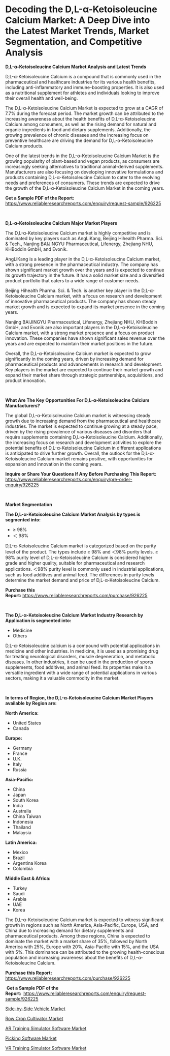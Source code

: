 <p><h1>Decoding the D,L-α-Ketoisoleucine Calcium Market: A Deep Dive into the Latest Market Trends, Market Segmentation, and Competitive Analysis</h1></p><p><strong>D,L-α-Ketoisoleucine Calcium Market Analysis and Latest Trends</strong></p>
<p><p>D,L-α-Ketoisoleucine Calcium is a compound that is commonly used in the pharmaceutical and healthcare industries for its various health benefits, including anti-inflammatory and immune-boosting properties. It is also used as a nutritional supplement for athletes and individuals looking to improve their overall health and well-being.</p><p>The D,L-α-Ketoisoleucine Calcium Market is expected to grow at a CAGR of 7.7% during the forecast period. The market growth can be attributed to the increasing awareness about the health benefits of D,L-α-Ketoisoleucine Calcium among consumers, as well as the rising demand for natural and organic ingredients in food and dietary supplements. Additionally, the growing prevalence of chronic diseases and the increasing focus on preventive healthcare are driving the demand for D,L-α-Ketoisoleucine Calcium products.</p><p>One of the latest trends in the D,L-α-Ketoisoleucine Calcium Market is the growing popularity of plant-based and vegan products, as consumers are increasingly seeking alternatives to traditional animal-derived supplements. Manufacturers are also focusing on developing innovative formulations and products containing D,L-α-Ketoisoleucine Calcium to cater to the evolving needs and preferences of consumers. These trends are expected to drive the growth of the D,L-α-Ketoisoleucine Calcium Market in the coming years.</p></p>
<p><strong>Get a Sample PDF of the Report:&nbsp;</strong> <a href="https://www.reliableresearchreports.com/enquiry/request-sample/926225">https://www.reliableresearchreports.com/enquiry/request-sample/926225</a></p>
<p>&nbsp;</p>
<p><strong>D,L-α-Ketoisoleucine Calcium Major Market Players</strong></p>
<p><p>The D,L-α-Ketoisoleucine Calcium market is highly competitive and is dominated by key players such as AngLiKang, Beijing Hihealth Pharma. Sci. & Tech., Nanjing BAIJINGYU Pharmaceutical, Lifenergy, Zhejiang NHU, KHBoddin GmbH, and Evonik.</p><p>AngLiKang is a leading player in the D,L-α-Ketoisoleucine Calcium market, with a strong presence in the pharmaceutical industry. The company has shown significant market growth over the years and is expected to continue its growth trajectory in the future. It has a solid market size and a diversified product portfolio that caters to a wide range of customer needs.</p><p>Beijing Hihealth Pharma. Sci. & Tech. is another key player in the D,L-α-Ketoisoleucine Calcium market, with a focus on research and development of innovative pharmaceutical products. The company has shown steady market growth and is expected to expand its market presence in the coming years.</p><p>Nanjing BAIJINGYU Pharmaceutical, Lifenergy, Zhejiang NHU, KHBoddin GmbH, and Evonik are also important players in the D,L-α-Ketoisoleucine Calcium market, with a strong market presence and a focus on product innovation. These companies have shown significant sales revenue over the years and are expected to maintain their market positions in the future.</p><p>Overall, the D,L-α-Ketoisoleucine Calcium market is expected to grow significantly in the coming years, driven by increasing demand for pharmaceutical products and advancements in research and development. Key players in the market are expected to continue their market growth and expand their market share through strategic partnerships, acquisitions, and product innovation.</p></p>
<p>&nbsp;</p>
<p><strong>What Are The Key Opportunities For D,L-α-Ketoisoleucine Calcium Manufacturers?</strong></p>
<p><p>The global D,L-α-Ketoisoleucine Calcium market is witnessing steady growth due to increasing demand from the pharmaceutical and healthcare industries. The market is expected to continue growing at a steady pace, driven by the rising prevalence of various diseases and disorders that require supplements containing D,L-α-Ketoisoleucine Calcium. Additionally, the increasing focus on research and development activities to explore the potential benefits of D,L-α-Ketoisoleucine Calcium in different applications is anticipated to drive further growth. Overall, the outlook for the D,L-α-Ketoisoleucine Calcium market remains positive, with opportunities for expansion and innovation in the coming years.</p></p>
<p><strong>Inquire or Share Your Questions If Any Before Purchasing This Report:</strong> <a href="https://www.reliableresearchreports.com/enquiry/pre-order-enquiry/926225">https://www.reliableresearchreports.com/enquiry/pre-order-enquiry/926225</a></p>
<p>&nbsp;</p>
<p><strong>Market Segmentation</strong></p>
<p><strong>The D,L-α-Ketoisoleucine Calcium Market Analysis by types is segmented into:</strong></p>
<p><ul><li>≥ 98%</li><li>＜ 98%</li></ul></p>
<p><p>D,L-α-Ketoisoleucine Calcium market is categorized based on the purity level of the product. The types include ≥ 98% and ＜98% purity levels. ≥ 98% purity level of D,L-α-Ketoisoleucine Calcium is considered higher grade and higher quality, suitable for pharmaceutical and research applications. ＜98% purity level is commonly used in industrial applications, such as food additives and animal feed. The differences in purity levels determine the market demand and price of D,L-α-Ketoisoleucine Calcium.</p></p>
<p><strong>Purchase this Report:&nbsp;</strong><a href="https://www.reliableresearchreports.com/purchase/926225">https://www.reliableresearchreports.com/purchase/926225</a></p>
<p>&nbsp;</p>
<p><strong>The D,L-α-Ketoisoleucine Calcium Market Industry Research by Application is segmented into:</strong></p>
<p><ul><li>Medicine</li><li>Others</li></ul></p>
<p><p>D,L-α-Ketoisoleucine calcium is a compound with potential applications in medicine and other industries. In medicine, it is used as a promising drug for treating neurological disorders, muscle degeneration, and metabolic diseases. In other industries, it can be used in the production of sports supplements, food additives, and animal feed. Its properties make it a versatile ingredient with a wide range of potential applications in various sectors, making it a valuable commodity in the market.</p></p>
<p>&nbsp;</p>
<p><strong>In terms of Region, the D,L-α-Ketoisoleucine Calcium Market Players available by Region are:</strong></p>
<p>
    <p> <strong> North America: </strong>
        <ul>
            <li>United States</li>
            <li>Canada</li>
        </ul>
        </p> 
    <p> <strong> Europe: </strong>
        <ul>
            <li>Germany</li>
            <li>France</li>
            <li>U.K.</li>
            <li>Italy</li>
            <li>Russia</li>
        </ul>
        </p> 
    <p> <strong> Asia-Pacific: </strong>
        <ul>
            <li>China</li>
            <li>Japan</li>
            <li>South Korea</li>
            <li>India</li>
            <li>Australia</li>
            <li>China Taiwan</li>
            <li>Indonesia</li>
            <li>Thailand</li>
            <li>Malaysia</li>
        </ul>
        </p> 
    <p> <strong> Latin America: </strong>
        <ul>
            <li>Mexico</li>
            <li>Brazil</li>
            <li>Argentina Korea</li>
            <li>Colombia</li>
        </ul>
        </p> 
    <p> <strong> Middle East & Africa: </strong>
        <ul>
            <li>Turkey</li>
            <li>Saudi</li>
            <li>Arabia</li>
            <li>UAE</li>
            <li>Korea</li>
        </ul>
    </p>
    </p>
<p><p>The D,L-α-Ketoisoleucine Calcium market is expected to witness significant growth in regions such as North America, Asia-Pacific, Europe, USA, and China due to increasing demand for dietary supplements and pharmaceutical products. Among these regions, China is expected to dominate the market with a market share of 35%, followed by North America with 25%, Europe with 20%, Asia-Pacific with 15%, and the USA with 5%. This dominance can be attributed to the growing health-conscious population and increasing awareness about the benefits of D,L-α-Ketoisoleucine Calcium.</p></p>
<p><strong>Purchase this Report: </strong><a href="https://www.reliableresearchreports.com/purchase/926225">https://www.reliableresearchreports.com/purchase/926225</a></p>
<p>&nbsp;<strong>Get a Sample PDF of the Report:&nbsp;&nbsp;</strong><a href="https://www.reliableresearchreports.com/enquiry/request-sample/926225">https://www.reliableresearchreports.com/enquiry/request-sample/926225</a></p>
<p><strong></strong></p>
<p><p><a href="https://github.com/abdelrhmankishk22/Market-Research-Report-List-3/blob/main/side-by-side-vehicle-market.md">Side-by-Side Vehicle Market</a></p><p><a href="https://github.com/bracarafogo/Market-Research-Report-List-2/blob/main/row-crop-cultivator-market.md">Row Crop Cultivator Market</a></p><p><a href="https://medium.com/@laurynframi1907/ar-training-simulator-software-nbsp-market-focuses-on-market-share-size-and-projected-forecast-276f1c14b264">AR Training Simulator Software Market</a></p><p><a href="https://medium.com/@laurynframi1907/picking-software-market-size-and-market-trends-complete-industry-overview-2024-to-2031-6ad2a4c686d8">Picking Software Market</a></p><p><a href="https://medium.com/@laurynframi1907/vr-training-simulator-software-market-share-evolution-and-market-growth-trends-2024-2031-01f1b0243954">VR Training Simulator Software Market</a></p></p>